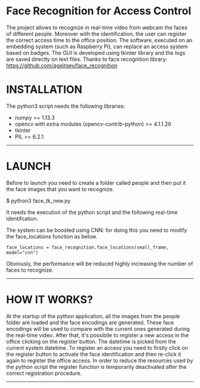 # Face Recognition for Access Control 

The project allows to recognize in real-time video from webcam the faces of different people. Moreover with the identification, the user can register the correct access time to the office position.
The software, executed on an embedding system (such as Raspberry Pi), can replace an access system based on badges.
The GUI is developed using tkinter library and the logs are saved directly on text files.
Thanks to face recognition library: https://github.com/ageitgey/face_recognition

# INSTALLATION

The python3 script needs the following libraries:

* numpy >= 1.13.3
* opencv with extra modules (opencv-contrib-python) >= 4.1.1.26
* tkinter
* PIL >= 6.2.1

****

# LAUNCH

Before to launch you need to create a folder called people and then put it the face images that you want to recognize.

$ python3 face_tk_new.py 

It needs the execution of the python script and the following real-time identifcation.

The system can be boosted using CNN: for doing this you need to modify the face_locations function as below.

`face_locations = face_recognition.face_locations(small_frame, model="cnn")`

Obviously, the performance will be reduced highly increasing the number of faces to recognize.


****


# HOW IT WORKS?

At the startup of the python application, all the images from the people folder are loaded and the face encodings are generated.
These face encodings will be used to compare with the current ones generated during the real-time video.
After that, it's possibile to register a new access in the office clicking on the register button. The datetime is picked from the current system datetime.
To register an access you need to firstly click on the register button to activate the face identification and then re-click it again to register the office access.
In order to reduce the resources used by the python script the register function is temporarily deactivated after the correct registration procedure.



****

